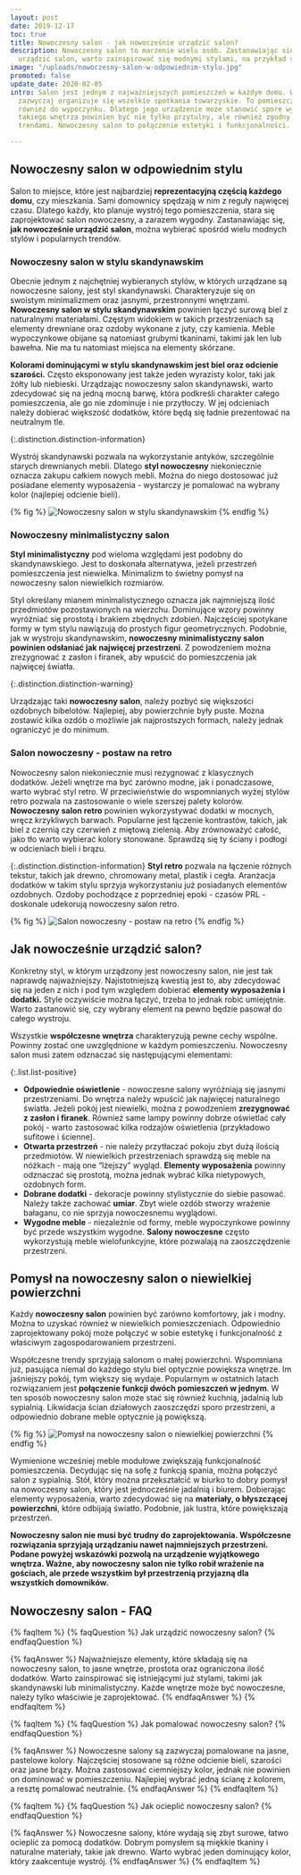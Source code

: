 ```yaml
---
layout: post
date: 2019-12-17
toc: true
title: Nowoczesny salon - jak nowocześnie urządzić salon?
description: Nowoczesny salon to marzenie wielu osób. Zastanawiając się, jak nowocześnie
  urządzić salon, warto zainspirować się modnymi stylami, na przykład skandynawskim.
image: "/uploads/nowoczesny-salon-w-odpowiednim-stylu.jpg"
promoted: false
update_date: 2020-02-05
intro: Salon jest jednym z najważniejszych pomieszczeń w każdym domu. Właśnie tutaj
  zazwyczaj organizuje się wszelkie spotkania towarzyskie. To pomieszczenie służy
  również do wypoczynku. Dlatego jego urządzenie może stanowić spore wyzwanie. Wystrój
  takiego wnętrza powinien być nie tylko przytulny, ale również zgodny z obowiązującymi
  trendami. Nowoczesny salon to połączenie estetyki i funkcjonalności.

---
```

## Nowoczesny salon w odpowiednim stylu

Salon to miejsce, które jest najbardziej **reprezentacyjną częścią każdego domu**, czy mieszkania. Sami domownicy spędzają w nim z reguły najwięcej czasu. Dlatego każdy, kto planuje wystrój tego pomieszczenia, stara się zaprojektować salon nowoczesny, a zarazem wygodny. Zastanawiając się, **jak nowocześnie urządzić salon**, można wybierać spośród wielu modnych stylów i popularnych trendów.

### Nowoczesny salon w stylu skandynawskim

Obecnie jednym z najchętniej wybieranych stylów, w których urządzane są nowoczesne salony, jest styl skandynawski. Charakteryzuje się on swoistym minimalizmem oraz jasnymi, przestronnymi wnętrzami. **Nowoczesny salon w stylu skandynawskim** powinien łączyć surową biel z naturalnymi materiałami. Częstym widokiem w takich przestrzeniach są elementy drewniane oraz ozdoby wykonane z juty, czy kamienia. Meble wypoczynkowe obijane są natomiast grubymi tkaninami, takimi jak len lub bawełna. Nie ma tu natomiast miejsca na elementy skórzane.

**Kolorami dominującymi w stylu skandynawskim jest biel oraz odcienie szarości.** Często eksponowany jest także jeden wyrazisty kolor, taki jak żółty lub niebieski. Urządzając nowoczesny salon skandynawski, warto zdecydować się na jedną mocną barwę, która podkreśli charakter całego pomieszczenia, ale go nie zdominuje i nie przytłoczy. W jej odcieniach należy dobierać większość dodatków, które będą się ładnie prezentować na neutralnym tle.

{:.distinction.distinction-information}

Wystrój skandynawski pozwala na wykorzystanie antyków, szczególnie starych drewnianych mebli. Dlatego **styl nowoczesny** niekoniecznie oznacza zakupu całkiem nowych mebli. Można do niego dostosować już posiadane elementy wyposażenia - wystarczy je pomalować na wybrany kolor (najlepiej odcienie bieli).

{% fig %}
![Nowoczesny salon w stylu skandynawskim](/uploads/nowoczesny-salon-w-stylu-skandynawskim.jpg "Nowoczesny salon w stylu skandynawskim")
{% endfig %}

### Nowoczesny minimalistyczny salon

**Styl minimalistyczny** pod wieloma względami jest podobny do skandynawskiego. Jest to doskonała alternatywa, jeżeli przestrzeń pomieszczenia jest niewielka. Minimalizm to świetny pomysł na nowoczesny salon niewielkich rozmiarów.

Styl określany mianem minimalistycznego oznacza jak najmniejszą ilość przedmiotów pozostawionych na wierzchu. Dominujące wzory powinny wyróżniać się prostotą i brakiem zbędnych zdobień. Najczęściej spotykane formy w tym stylu nawiązują do prostych figur geometrycznych. Podobnie, jak w wystroju skandynawskim, **nowoczesny minimalistyczny salon powinien odsłaniać jak najwięcej przestrzeni**. Z powodzeniem można zrezygnować z zasłon i firanek, aby wpuścić do pomieszczenia jak najwięcej światła.

{:.distinction.distinction-warning}

Urządzając taki **nowoczesny salon**, należy pozbyć się większości ozdobnych bibelotów. Najlepiej, aby powierzchnie były puste. Można zostawić kilka ozdób o możliwie jak najprostszych formach, należy jednak ograniczyć je do minimum.

### Salon nowoczesny - postaw na retro

Nowoczesny salon niekoniecznie musi rezygnować z klasycznych dodatków. Jeżeli wnętrze ma być zarówno modne, jak i ponadczasowe, warto wybrać styl retro. W przeciwieństwie do wspomnianych wyżej stylów retro pozwala na zastosowanie o wiele szerszej palety kolorów. **Nowoczesny salon retro** powinien wykorzystywać dodatki w mocnych, wręcz krzykliwych barwach. Popularne jest łączenie kontrastów, takich, jak biel z czernią czy czerwień z miętową zielenią. Aby zrównoważyć całość, jako tło warto wybierać kolory stonowane. Sprawdzą się ty ściany i podłogi w odcieniach bieli i brązu.

{:.distinction.distinction-information}
**Styl retro** pozwala na łączenie różnych tekstur, takich jak drewno, chromowany metal, plastik i cegła. Aranżacja dodatków w takim stylu sprzyja wykorzystaniu już posiadanych elementów ozdobnych. Ozdoby pochodzące z poprzedniej epoki - czasów PRL - doskonale udekorują nowoczesny salon retro.

{% fig %}
![Salon nowoczesny - postaw na retro](/uploads/salon-nowoczesny-postaw-na-retro-1.jpg "Salon nowoczesny - postaw na retro")
{% endfig %}

## Jak nowocześnie urządzić salon?

Konkretny styl, w którym urządzony jest nowoczesny salon, nie jest tak naprawdę najważniejszy. Najistotniejszą kwestią jest to, aby zdecydować się na jeden z nich i pod tym względem dobierać **elementy wyposażenia i dodatki.** Style oczywiście można łączyć, trzeba to jednak robić umiejętnie. Warto zastanowić się, czy wybrany element na pewno będzie pasował do całego wystroju.

Wszystkie **współczesne wnętrza** charakteryzują pewne cechy wspólne. Powinny zostać one uwzględnione w każdym pomieszczeniu. Nowoczesny salon musi zatem odznaczać się następującymi elementami:

{:.list.list-positive}

* **Odpowiednie oświetlenie** - nowoczesne salony wyróżniają się jasnymi przestrzeniami. Do wnętrza należy wpuścić jak najwięcej naturalnego światła. Jeżeli pokój jest niewielki, można z powodzeniem **zrezygnować z zasłon i firanek**. Również same lampy powinny dobrze oświetlać cały pokój - warto zastosować kilka rodzajów oświetlenia (przykładowo sufitowe i ścienne).
* **Otwarta przestrzeń** - nie należy przytłaczać pokoju zbyt dużą ilością przedmiotów. W niewielkich przestrzeniach sprawdzą się meble na nóżkach - mają one “lżejszy” wygląd. **Elementy wyposażenia** powinny odznaczać się prostotą, można jednak wybrać kilka nietypowych, ozdobnych form.
* **Dobrane dodatki** - dekoracje powinny stylistycznie do siebie pasować. Należy także zachować **umiar**. Zbyt wiele ozdób stworzy wrażenie bałaganu, co nie sprzyja nowoczesnemu wyglądowi.
* **Wygodne meble** - niezależnie od formy, meble wypoczynkowe powinny być przede wszystkim wygodne. **Salony nowoczesne** często wykorzystują meble wielofunkcyjne, które pozwalają na zaoszczędzenie przestrzeni.

## Pomysł na nowoczesny salon o niewielkiej powierzchni

Każdy **nowoczesny salon** powinien być zarówno komfortowy, jak i modny. Można to uzyskać również w niewielkich pomieszczeniach. Odpowiednio zaprojektowany pokój może połączyć w sobie estetykę i funkcjonalność z właściwym zagospodarowaniem przestrzeni.

Współczesne trendy sprzyjają salonom o małej powierzchni. Wspomniana już, pasująca niemal do każdego stylu biel optycznie powiększa wnętrze. Im jaśniejszy pokój, tym większy się wydaje. Popularnym w ostatnich latach rozwiązaniem jest **połączenie funkcji dwóch pomieszczeń w jednym**. W ten sposób nowoczesny salon może stać się również kuchnią, jadalnią lub sypialnią. Likwidacja ścian działowych zaoszczędzi sporo przestrzeni, a odpowiednio dobrane meble optycznie ją powiększą.

{% fig %}
![Pomysł na nowoczesny salon o niewielkiej powierzchni](/uploads/pomysl-na-nowoczesny-salon-o-niewielkiej-powierzchni.jpg "Pomysł na nowoczesny salon o niewielkiej powierzchni")
{% endfig %}

Wymienione wcześniej meble modułowe zwiększają funkcjonalność pomieszczenia. Decydując się na sofę z funkcją spania, można połączyć salon z sypialnią. Stół, który można przekształcić w biurko to dobry pomysł na nowoczesny salon, który jest jednocześnie jadalnią i biurem. Dobierając elementy wyposażenia, warto zdecydować się na **materiały, o błyszczącej powierzchni**, które odbijają światło. Podobnie, jak lustra, które powiększają przestrzeń.

**Nowoczesny salon nie musi być trudny do zaprojektowania. Współczesne rozwiązania sprzyjają urządzaniu nawet najmniejszych przestrzeni. Podane powyżej wskazówki pozwolą na urządzenie wyjątkowego wnętrza. Ważne, aby nowoczesny salon nie tylko robił wrażenie na gościach, ale przede wszystkim był przestrzenią przyjazną dla wszystkich domowników.**

## Nowoczesny salon - FAQ

{% faqItem %}
{% faqQuestion %}
Jak urządzić nowoczesny salon?
{% endfaqQuestion %}

{% faqAnswer %}
Najważniejsze elementy, które składają się na nowoczesny salon, to jasne wnętrze, prostota oraz ograniczona ilość dodatków. Warto zainspirować się istniejącymi już stylami, takimi jak skandynawski lub minimalistyczny. Każde wnętrze może być nowoczesne, należy tylko właściwie je zaprojektować.
{% endfaqAnswer %}
{% endfaqItem %}

{% faqItem %}
{% faqQuestion %}
Jak pomalować nowoczesny salon?
{% endfaqQuestion %}

{% faqAnswer %}
Nowoczesne salony są zazwyczaj pomalowane na jasne, pastelowe kolory. Najczęściej stosowane są różne odcienie bieli, szarości oraz jasne brązy. Można zastosować ciemniejszy kolor, jednak nie powinien on dominować w pomieszczeniu. Najlepiej wybrać jedną ścianę z kolorem, a resztę pomalować neutralnie.
{% endfaqAnswer %}
{% endfaqItem %}

{% faqItem %}
{% faqQuestion %}
Jak ocieplić nowoczesny salon?
{% endfaqQuestion %}

{% faqAnswer %}
Nowoczesne salony, które wydają się zbyt surowe, łatwo ocieplić za pomocą dodatków. Dobrym pomysłem są miękkie tkaniny i naturalne materiały, takie jak drewno. Warto wybrać jeden dominujący kolor, który zaakcentuje wystrój.
{% endfaqAnswer %}
{% endfaqItem %}
